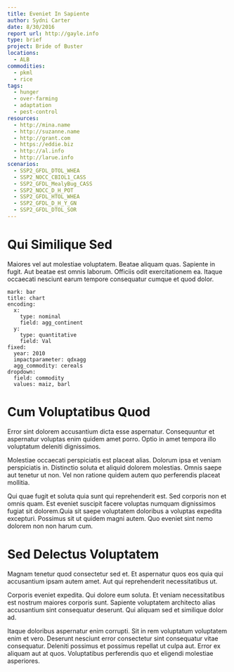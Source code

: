 ```yaml
---
title: Eveniet In Sapiente
author: Sydni Carter
date: 8/30/2016
report url: http://gayle.info
type: brief
project: Bride of Buster
locations:
  - ALB
commodities:
  - pkml
  - rice
tags:
  - hunger
  - over-farming
  - adaptation
  - pest-control
resources:
  - http://mina.name
  - http://suzanne.name
  - http://grant.com
  - https://eddie.biz
  - http://al.info
  - http://larue.info
scenarios:
  - SSP2_GFDL_DTOL_WHEA
  - SSP2_NOCC_CBIOL1_CASS
  - SSP2_GFDL_MealyBug_CASS
  - SSP2_NOCC_D_H_POT
  - SSP2_GFDL_HTOL_WHEA
  - SSP2_GFDL_D_H_Y_GN
  - SSP2_GFDL_DTOL_SOR
---
```

# Qui Similique Sed
Maiores vel aut molestiae voluptatem. Beatae aliquam quas. Sapiente in fugit. Aut beatae est omnis laborum. Officiis odit exercitationem ea. Itaque occaecati nesciunt earum tempore consequatur cumque et quod dolor.

```vis
mark: bar
title: chart
encoding:
  x:
    type: nominal
    field: agg_continent
  y:
    type: quantitative
    field: Val
fixed:
  year: 2010
  impactparameter: qdxagg
  agg_commodity: cereals
dropdown:
  field: commodity
  values: maiz, barl
```

# Cum Voluptatibus Quod
Error sint dolorem accusantium dicta esse aspernatur. Consequuntur et aspernatur voluptas enim quidem amet porro. Optio in amet tempora illo voluptatum deleniti dignissimos.
 Molestiae occaecati perspiciatis est placeat alias. Dolorum ipsa et veniam perspiciatis in. Distinctio soluta et aliquid dolorem molestias. Omnis saepe aut tenetur ut non. Vel non ratione quidem autem quo perferendis placeat mollitia.
 Qui quae fugit et soluta quia sunt qui reprehenderit est. Sed corporis non et omnis quam. Est eveniet suscipit facere voluptas numquam dignissimos fugiat sit dolorem.Quia sit saepe voluptatem doloribus a voluptas expedita excepturi. Possimus sit ut quidem magni autem. Quo eveniet sint nemo dolorem non non harum cum.

# Sed Delectus Voluptatem
Magnam tenetur quod consectetur sed et. Et aspernatur quos eos quia qui accusantium ipsam autem amet. Aut qui reprehenderit necessitatibus ut.
 Corporis eveniet expedita. Qui dolore eum soluta. Et veniam necessitatibus est nostrum maiores corporis sunt. Sapiente voluptatem architecto alias accusantium sint consequatur deserunt. Qui aliquam sed et similique dolor ad.
 Itaque doloribus aspernatur enim corrupti. Sit in rem voluptatum voluptatem enim et vero. Deserunt nesciunt error consectetur sint consequatur vitae consequatur. Deleniti possimus et possimus repellat ut culpa aut. Error ex aliquam aut at quos. Voluptatibus perferendis quo et eligendi molestiae asperiores.
